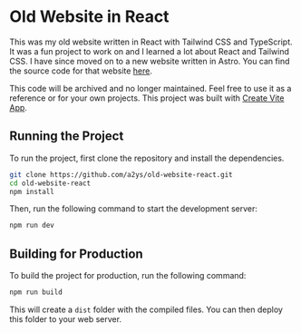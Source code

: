 # Old Website in React

This was my old website written in React with Tailwind CSS and TypeScript. It was a fun project to work on and I learned a lot about React and Tailwind CSS. I have since moved on to a new website written in Astro. You can find the source code for that website [here](https://github.com/a2ys/website).

This code will be archived and no longer maintained. Feel free to use it as a reference or for your own projects. This project was built with [Create Vite App](https://vitejs.dev/guide/features.html).

## Running the Project

To run the project, first clone the repository and install the dependencies.

```bash
git clone https://github.com/a2ys/old-website-react.git
cd old-website-react
npm install
```

Then, run the following command to start the development server:

```bash
npm run dev
```

## Building for Production

To build the project for production, run the following command:

```bash
npm run build
```

This will create a `dist` folder with the compiled files. You can then deploy this folder to your web server.
